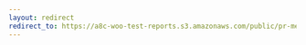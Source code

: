 ```yaml
---
layout: redirect
redirect_to: https://a8c-woo-test-reports.s3.amazonaws.com/public/pr-merge/41403/api/index.html
---
```

